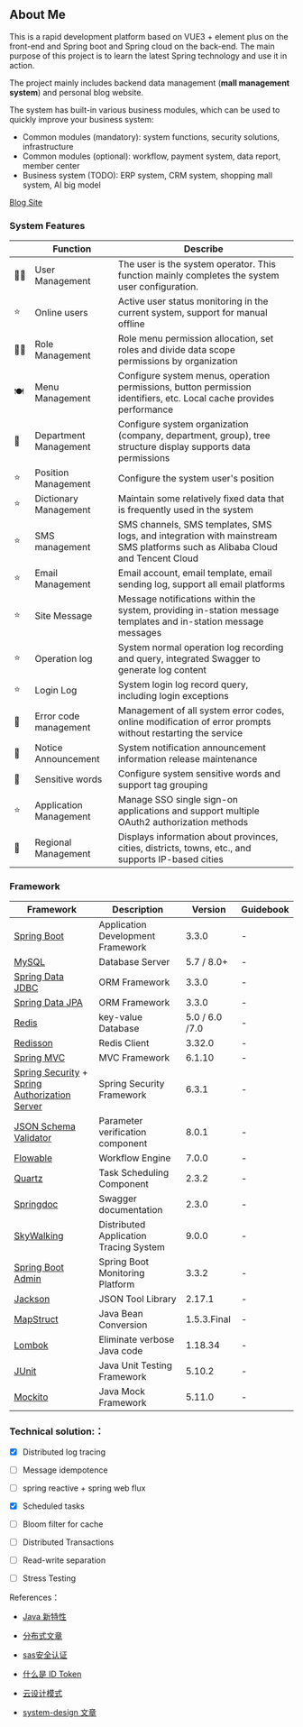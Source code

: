 ## About Me

This is a rapid development platform based on VUE3 + element plus on the front-end and Spring boot and Spring cloud on the back-end. The main purpose of this project is to learn the latest Spring technology and use it in action.

The project mainly includes backend data management (**mall management system**) and personal blog website.

The system has built-in various business modules, which can be used to quickly improve your business system:

* Common modules (mandatory): system functions, security solutions, infrastructure
* Common modules (optional): workflow, payment system, data report, member center
* Business system (TODO): ERP system, CRM system, shopping mall system, AI big model

[Blog Site](https://photonalpha.github.io/springboot)

### System Features

|      | Function               | Describe                                                     |
| ---- | ---------------------- | ------------------------------------------------------------ |
| 👩‍💻   | User Management        | The user is the system operator. This function mainly completes the system user configuration. |
| ⭐️    | Online users           | Active user status monitoring in the current system, support for manual offline |
| 👫🏻   | Role Management        | Role menu permission allocation, set roles and divide data scope permissions by organization |
| 🍽️    | Menu Management        | Configure system menus, operation permissions, button permission identifiers, etc. Local cache provides performance |
| 👥    | Department Management  | Configure system organization (company, department, group), tree structure display supports data permissions |
| ⭐️    | Position Management    | Configure the system user's position                         |
| ⭐️    | Dictionary Management  | Maintain some relatively fixed data that is frequently used in the system |
| ⭐️    | SMS management         | SMS channels, SMS templates, SMS logs, and integration with mainstream SMS platforms such as Alibaba Cloud and Tencent Cloud |
| ⭐️    | Email Management       | Email account, email template, email sending log, support all email platforms |
| ⭐️    | Site Message           | Message notifications within the system, providing in-station message templates and in-station message messages |
| ⭐️    | Operation log          | System normal operation log recording and query, integrated Swagger to generate log content |
| ⭐️    | Login Log              | System login log record query, including login exceptions    |
| 🚧    | Error code management  | Management of all system error codes, online modification of error prompts without restarting the service |
| 🚧    | Notice Announcement    | System notification announcement information release maintenance |
| 🚧    | Sensitive words        | Configure system sensitive words and support tag grouping    |
| ⭐️    | Application Management | Manage SSO single sign-on applications and support multiple OAuth2 authorization methods |
| 🚧    | Regional Management    | Displays information about provinces, cities, districts, towns, etc., and supports IP-based cities |



### Framework

| Framework                                                    | Description                            | Version        | Guidebook |
| ------------------------------------------------------------ | -------------------------------------- | -------------- | --------- |
| [Spring Boot](https://spring.io/projects/spring-boot)        | Application Development Framework      | 3.3.0          | -         |
| [MySQL](https://www.mysql.com/cn/)                           | Database Server                        | 5.7 / 8.0+     | -         |
| [Spring Data JDBC](https://spring.io/projects/spring-data-jdbc) | ORM Framework                          | 3.3.0          | -         |
| [Spring Data JPA](https://spring.io/projects/spring-data-jpa) | ORM Framework                          | 3.3.0          | -         |
| [Redis](https://redis.io/)                                   | key-value Database                     | 5.0 / 6.0 /7.0 | -         |
| [Redisson](https://github.com/redisson/redisson)             | Redis Client                           | 3.32.0         | -         |
| [Spring MVC](https://github.com/spring-projects/spring-framework/tree/master/spring-webmvc) | MVC Framework                          | 6.1.10         | -         |
| [Spring Security](https://github.com/spring-projects/spring-security) + [Spring Authorization Server](https://spring.io/projects/spring-authorization-server) | Spring Security Framework              | 6.3.1          | -         |
| [JSON Schema Validator](https://github.com/networknt/json-schema-validator) | Parameter verification component       | 8.0.1          | -         |
| [Flowable](https://github.com/flowable/flowable-engine)      | Workflow Engine                        | 7.0.0          | -         |
| [Quartz](https://github.com/quartz-scheduler)                | Task Scheduling Component              | 2.3.2          | -         |
| [Springdoc](https://springdoc.org/)                          | Swagger documentation                  | 2.3.0          | -         |
| [SkyWalking](https://skywalking.apache.org/)                 | Distributed Application Tracing System | 9.0.0          | -         |
| [Spring Boot Admin](https://github.com/codecentric/spring-boot-admin) | Spring Boot Monitoring Platform        | 3.3.2          | -         |
| [Jackson](https://github.com/FasterXML/jackson)              | JSON Tool Library                      | 2.17.1         | -         |
| [MapStruct](https://mapstruct.org/)                          | Java Bean Conversion                   | 1.5.3.Final    | -         |
| [Lombok](https://projectlombok.org/)                         | Eliminate verbose Java code            | 1.18.34        | -         |
| [JUnit](https://junit.org/junit5/)                           | Java Unit Testing Framework            | 5.10.2         | -         |
| [Mockito](https://github.com/mockito/mockito)                | Java Mock Framework                    | 5.11.0         | -         |

### Technical solution:：

- [x] Distributed log tracing

- [ ] Message idempotence
- [ ] spring reactive + spring web flux
- [x] Scheduled tasks
- [ ] Bloom filter for cache
- [ ] Distributed Transactions
- [ ] Read-write separation
- [ ] Stress Testing



References：

- [Java 新特性](https://www.wdbyte.com/2020/02/jdk/jdk12-feature/#%E8%AE%A2%E9%98%85)

- [分布式文章](https://pdai.tech/md/arch/arch-z-job.html)
- [sas安全认证](https://wukong-doc.redhtc.com/security/sas/sas-whatyouknow/)
- [什么是 ID Token](https://docs.authing.cn/v2/concepts/id-token.html)
- [云设计模式](https://iambowen.gitbooks.io/cloud-design-pattern/content/cloud-design-patterns.html)
- [system-design 文章](https://javaguide.cn/system-design/security/data-desensitization.html)

